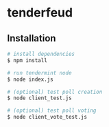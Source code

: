 # tenderfeud

## Installation

``` bash
# install dependencies
$ npm install

# run tendermint node
$ node index.js

# (optional) test poll creation
$ node client_test.js

# (optional) test poll voting
$ node client_vote_test.js
```

